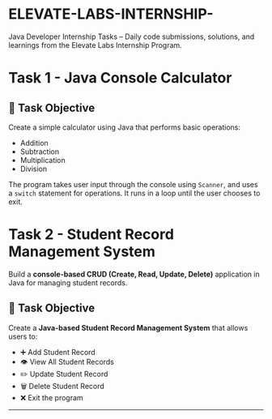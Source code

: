 # ELEVATE-LABS-INTERNSHIP-
Java Developer Internship Tasks – Daily code submissions, solutions, and learnings from the Elevate Labs Internship Program.

# Task 1 - Java Console Calculator
## 📌 Task Objective
Create a simple calculator using Java that performs basic operations:
- Addition
- Subtraction
- Multiplication
- Division

The program takes user input through the console using `Scanner`, and uses a `switch` statement for operations. It runs in a loop until the user chooses to exit.

# Task 2 - Student Record Management System
Build a **console-based CRUD (Create, Read, Update, Delete)** application in Java for managing student records.

## 📌 Task Objective
Create a **Java-based Student Record Management System** that allows users to:

- ➕ Add Student Record  
- 👁️ View All Student Records   
- ✏️ Update Student Record 
- 🗑️ Delete Student Record   
- ❌ Exit the program

---
